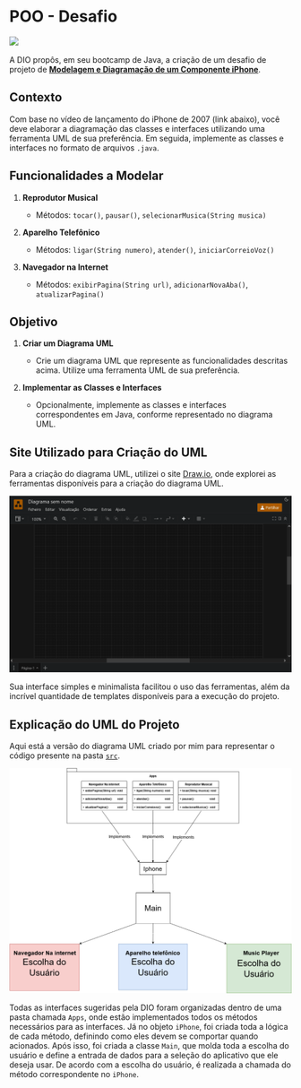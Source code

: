 # POO - Desafio

<img width="200" src="https://icon.icepanel.io/Technology/svg/Unified-Modelling-Language-%28UML%29.svg">

A DIO propôs, em seu bootcamp de Java, a criação de um desafio de projeto de [**Modelagem e Diagramação de um Componente iPhone**](https://github.com/digitalinnovationone/trilha-java-basico/tree/main/desafios/poo).

## Contexto

Com base no vídeo de lançamento do iPhone de 2007 (link abaixo), você deve elaborar a diagramação das classes e interfaces utilizando uma ferramenta UML de sua preferência. Em seguida, implemente as classes e interfaces no formato de arquivos `.java`.

## Funcionalidades a Modelar

1. **Reprodutor Musical**
   - Métodos: `tocar()`, `pausar()`, `selecionarMusica(String musica)`

2. **Aparelho Telefônico**
   - Métodos: `ligar(String numero)`, `atender()`, `iniciarCorreioVoz()`

3. **Navegador na Internet**
   - Métodos: `exibirPagina(String url)`, `adicionarNovaAba()`, `atualizarPagina()`

## Objetivo

1. **Criar um Diagrama UML**
   - Crie um diagrama UML que represente as funcionalidades descritas acima. Utilize uma ferramenta UML de sua preferência.

2. **Implementar as Classes e Interfaces**
   - Opcionalmente, implemente as classes e interfaces correspondentes em Java, conforme representado no diagrama UML.

## Site Utilizado para Criação do UML

Para a criação do diagrama UML, utilizei o site [Draw.io](https://app.diagrams.net/), onde explorei as ferramentas disponíveis para a criação do diagrama UML.

<img src="https://raw.githubusercontent.com/Erick-aaooii/Iphone_represting_with_uml/main/imgs/Captura%20de%20Tela%20(85).png">

Sua interface simples e minimalista facilitou o uso das ferramentas, além da incrível quantidade de templates disponíveis para a execução do projeto.

## Explicação do UML do Projeto

Aqui está a versão do diagrama UML criado por mim para representar o código presente na pasta [`src`](https://github.com/Erick-aaooii/Iphone_represting_with_uml/tree/main/src).

<img src="https://raw.githubusercontent.com/Erick-aaooii/Iphone_represting_with_uml/main/imgs/Iphone%20Diagram.drawio.png">

Todas as interfaces sugeridas pela DIO foram organizadas dentro de uma pasta chamada `Apps`, onde estão implementados todos os métodos necessários para as interfaces. Já no objeto `iPhone`, foi criada toda a lógica de cada método, definindo como eles devem se comportar quando acionados. Após isso, foi criada a classe `Main`, que molda toda a escolha do usuário e define a entrada de dados para a seleção do aplicativo que ele deseja usar. De acordo com a escolha do usuário, é realizada a chamada do método correspondente no `iPhone`.
